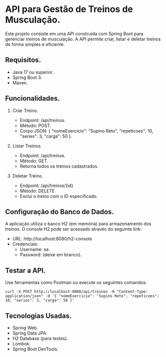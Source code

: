 # API para Gestão de Treinos de Musculação.
Este projeto consiste em uma API construída com Spring Boot para gerenciar treinos de musculação. A API permite criar, listar e deletar treinos de forma simples e eficiente.

## Requisitos.
- Java 17 ou superior.
- Spring Boot 3.
- Maven.

## Funcionalidades.
1. Criar Treino.
   - Endpoint: /api/treinos.
   - Método: POST.
   - Corpo JSON: { "nomeExercicio": "Supino Reto", "repeticoes": 10, "series": 3, "carga": 50 }.
     
2. Listar Treinos.
   - Endpoint: /api/treinos.
   - Método: GET.
   - Retorna todos os treinos cadastrados.

3. Deletar Treino.
   - Endpoint: /api/treinos/{id}
   - Método: DELETE
   - Exclui o treino com o ID especificado.

## Configuração do Banco de Dados.
 A aplicação utiliza o banco H2 (em memória) para armazenamento dos treinos. O console H2 pode ser acessado através do seguinte link:
   - URL: http://localhost:8080/h2-console
   - Credenciais:
        - Username: sa.
        - Password: (deixe em branco).

## Testar a API.
Use ferramentas como Postman ou execute os seguintes comandos:
```plaintext
curl -X POST http://localhost:8080/api/treinos -H "Content-Type: application/json" -d '{ "nomeExercicio": "Supino Reto", "repeticoes": 10, "series": 3, "carga": 50 }'
```
## Tecnologias Usadas.
  - Spring Web.
  - Spring Data JPA.
  - H2 Database (para testes).
  - Lombok.
  - Spring Boot DevTools.
